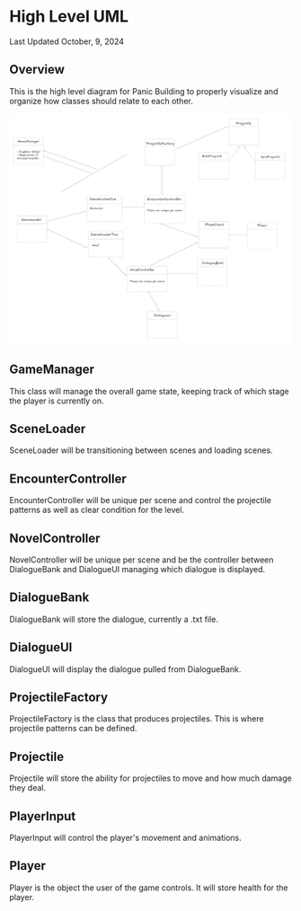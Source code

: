 # High Level UML

Last Updated October, 9, 2024

## Overview

This is the high level diagram for Panic Building to properly visualize and organize
how classes should relate to each other.

![UML](./images/HLUML.png)

## GameManager

This class will manage the overall game state, keeping track of which stage the player is currently on.

## SceneLoader

SceneLoader will be transitioning between scenes and loading scenes.

## EncounterController

EncounterController will be unique per scene and control the projectile patterns as well as clear condition for the level.

## NovelController

NovelController will be unique per scene and be the controller between
DialogueBank and DialogueUI managing which dialogue is displayed.

## DialogueBank

DialogueBank will store the dialogue, currently a .txt file.

## DialogueUI

DialogueUI will display the dialogue pulled from DialogueBank.

## ProjectileFactory

ProjectileFactory is the class that produces projectiles. This is where projectile patterns can be defined.

## Projectile

Projectile will store the ability for projectiles to move and how much damage they deal.

## PlayerInput

PlayerInput will control the player's movement and animations.

## Player

Player is the object the user of the game controls. It will store health for the player.
